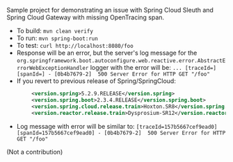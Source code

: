 
Sample project for demonstrating an issue with Spring Cloud Sleuth and Spring Cloud Gateway with missing OpenTracing span.


* To build:  `mvn clean verify`
* To run:  `mvn spring-boot:run`
* To test:  `curl http://localhost:8080/foo`
* Response will be an error, but the server's log message for the `org.springframework.boot.autoconfigure.web.reactive.error.AbstractErrorWebExceptionHandler` logger with the error will be:  `... [traceId=] [spanId=] - [0b4b7679-2]  500 Server Error for HTTP GET "/foo"`
* If you revert to previous release of Spring/SpringCloud:

```xml
		<version.spring>5.2.9.RELEASE</version.spring>
		<version.spring.boot>2.3.4.RELEASE</version.spring.boot>
		<version.spring.cloud.release.train>Hoxton.SR8</version.spring.cloud.release.train>
		<version.reactor.release.train>Dysprosium-SR12</version.reactor.release.train>
```
* Log message with error will be similar to:  `[traceId=157b5667cef9ead0] [spanId=157b5667cef9ead0] - [0b4b7679-2]  500 Server Error for HTTP GET "/foo"`


(Not a contribution)
